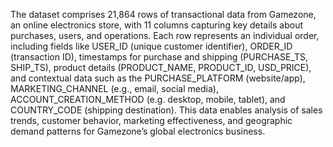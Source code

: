 The dataset comprises 21,864 rows of transactional data from Gamezone, an online electronics store, with 11 columns capturing key details about purchases, users, and operations. Each row represents an individual order, including fields like USER_ID (unique customer identifier), ORDER_ID (transaction ID), timestamps for purchase and shipping (PURCHASE_TS, SHIP_TS), product details (PRODUCT_NAME, PRODUCT_ID, USD_PRICE), and contextual data such as the PURCHASE_PLATFORM (website/app), MARKETING_CHANNEL (e.g., email, social media), ACCOUNT_CREATION_METHOD (e.g. desktop, mobile, tablet), and COUNTRY_CODE (shipping destination). This data enables analysis of sales trends, customer behavior, marketing effectiveness, and geographic demand patterns for Gamezone’s global electronics business.
